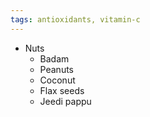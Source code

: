 ```yaml
---
tags: antioxidants, vitamin-c
---
```


-   Nuts   
	-   Badam
	- Peanuts
	- Coconut
	- Flax seeds
	- Jeedi pappu
